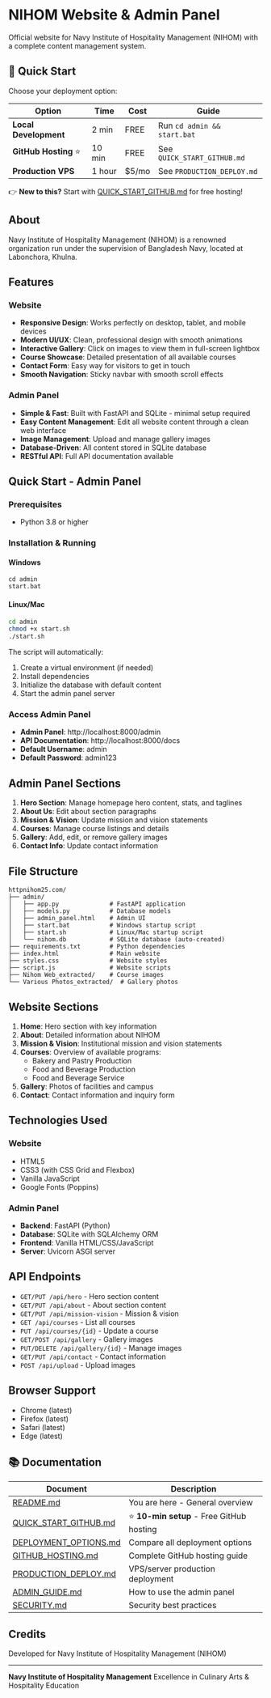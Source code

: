 # NIHOM Website & Admin Panel

Official website for Navy Institute of Hospitality Management (NIHOM) with a complete content management system.

## 🚀 Quick Start

Choose your deployment option:

| Option | Time | Cost | Guide |
|--------|------|------|-------|
| **Local Development** | 2 min | FREE | Run `cd admin && start.bat` |
| **GitHub Hosting** ⭐ | 10 min | FREE | See `QUICK_START_GITHUB.md` |
| **Production VPS** | 1 hour | $5/mo | See `PRODUCTION_DEPLOY.md` |

👉 **New to this?** Start with [QUICK_START_GITHUB.md](QUICK_START_GITHUB.md) for free hosting!

## About

Navy Institute of Hospitality Management (NIHOM) is a renowned organization run under the supervision of Bangladesh Navy, located at Labonchora, Khulna.

## Features

### Website
- **Responsive Design**: Works perfectly on desktop, tablet, and mobile devices
- **Modern UI/UX**: Clean, professional design with smooth animations
- **Interactive Gallery**: Click on images to view them in full-screen lightbox
- **Course Showcase**: Detailed presentation of all available courses
- **Contact Form**: Easy way for visitors to get in touch
- **Smooth Navigation**: Sticky navbar with smooth scroll effects

### Admin Panel
- **Simple & Fast**: Built with FastAPI and SQLite - minimal setup required
- **Easy Content Management**: Edit all website content through a clean web interface
- **Image Management**: Upload and manage gallery images
- **Database-Driven**: All content stored in SQLite database
- **RESTful API**: Full API documentation available

## Quick Start - Admin Panel

### Prerequisites
- Python 3.8 or higher

### Installation & Running

#### Windows
```batch
cd admin
start.bat
```

#### Linux/Mac
```bash
cd admin
chmod +x start.sh
./start.sh
```

The script will automatically:
1. Create a virtual environment (if needed)
2. Install dependencies
3. Initialize the database with default content
4. Start the admin panel server

### Access Admin Panel
- **Admin Panel**: http://localhost:8000/admin
- **API Documentation**: http://localhost:8000/docs
- **Default Username**: admin
- **Default Password**: admin123

## Admin Panel Sections

1. **Hero Section**: Manage homepage hero content, stats, and taglines
2. **About Us**: Edit about section paragraphs
3. **Mission & Vision**: Update mission and vision statements
4. **Courses**: Manage course listings and details
5. **Gallery**: Add, edit, or remove gallery images
6. **Contact Info**: Update contact information

## File Structure

```
httpnihom25.com/
├── admin/
│   ├── app.py              # FastAPI application
│   ├── models.py           # Database models
│   ├── admin_panel.html    # Admin UI
│   ├── start.bat           # Windows startup script
│   ├── start.sh            # Linux/Mac startup script
│   └── nihom.db            # SQLite database (auto-created)
├── requirements.txt        # Python dependencies
├── index.html              # Main website
├── styles.css              # Website styles
├── script.js               # Website scripts
├── Nihom Web_extracted/    # Course images
└── Various Photos_extracted/  # Gallery photos
```

## Website Sections

1. **Home**: Hero section with key information
2. **About**: Detailed information about NIHOM
3. **Mission & Vision**: Institutional mission and vision statements
4. **Courses**: Overview of available programs:
   - Bakery and Pastry Production
   - Food and Beverage Production
   - Food and Beverage Service
5. **Gallery**: Photos of facilities and campus
6. **Contact**: Contact information and inquiry form

## Technologies Used

### Website
- HTML5
- CSS3 (with CSS Grid and Flexbox)
- Vanilla JavaScript
- Google Fonts (Poppins)

### Admin Panel
- **Backend**: FastAPI (Python)
- **Database**: SQLite with SQLAlchemy ORM
- **Frontend**: Vanilla HTML/CSS/JavaScript
- **Server**: Uvicorn ASGI server

## API Endpoints

- `GET/PUT /api/hero` - Hero section content
- `GET/PUT /api/about` - About section content
- `GET/PUT /api/mission-vision` - Mission & vision
- `GET /api/courses` - List all courses
- `PUT /api/courses/{id}` - Update a course
- `GET/POST /api/gallery` - Gallery images
- `PUT/DELETE /api/gallery/{id}` - Manage images
- `GET/PUT /api/contact` - Contact information
- `POST /api/upload` - Upload images

## Browser Support

- Chrome (latest)
- Firefox (latest)
- Safari (latest)
- Edge (latest)

## 📚 Documentation

| Document | Description |
|----------|-------------|
| [README.md](README.md) | You are here - General overview |
| [QUICK_START_GITHUB.md](QUICK_START_GITHUB.md) | ⭐ **10-min setup** - Free GitHub hosting |
| [DEPLOYMENT_OPTIONS.md](DEPLOYMENT_OPTIONS.md) | Compare all deployment options |
| [GITHUB_HOSTING.md](GITHUB_HOSTING.md) | Complete GitHub hosting guide |
| [PRODUCTION_DEPLOY.md](PRODUCTION_DEPLOY.md) | VPS/server production deployment |
| [ADMIN_GUIDE.md](ADMIN_GUIDE.md) | How to use the admin panel |
| [SECURITY.md](SECURITY.md) | Security best practices |

## Credits

Developed for Navy Institute of Hospitality Management (NIHOM)

---

**Navy Institute of Hospitality Management**
Excellence in Culinary Arts & Hospitality Education
